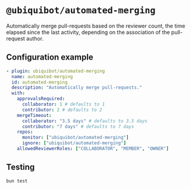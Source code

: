 # `@ubiquibot/automated-merging`

Automatically merge pull-requests based on the reviewer count, the time elapsed since the last activity, depending
on the association of the pull-request author.

## Configuration example

```yml
- plugin: ubiquibot/automated-merging
  name: automated-merging
  id: automated-merging
  description: "Automatically merge pull-requests."
  with:
    approvalsRequired:
      collaborator: 1 # defaults to 1
      contributor: 2 # defaults to 2
    mergeTimeout:
      collaborator: "3.5 days" # defaults to 3.5 days
      contributor: "7 days" # defaults to 7 days
    repos:
      monitor: ["ubiquibot/automated-merging"]
      ignore: ["ubiquibot/automated-merging"]
    allowedReviewerRoles: ["COLLABORATOR", "MEMBER", "OWNER"]
```

## Testing

```shell
bun test
```

